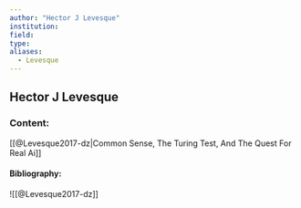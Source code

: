 ```yaml
---
author: "Hector J Levesque"
institution:
field:
type:
aliases:
  - Levesque
---
```


## Hector J Levesque

### Content:
[[@Levesque2017-dz|Common Sense, The Turing Test, And The Quest For Real Ai]]

#### Bibliography:

![[@Levesque2017-dz]]